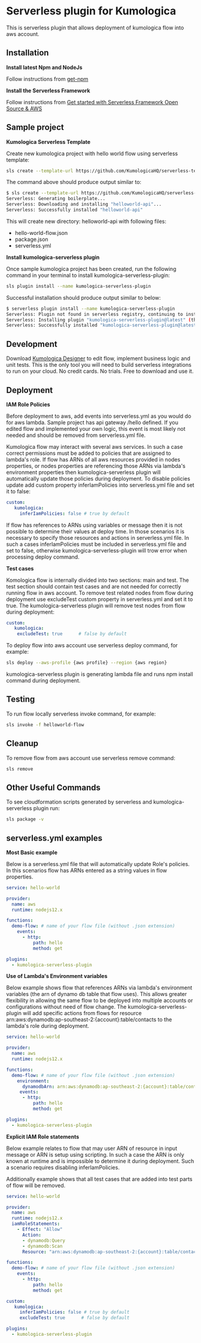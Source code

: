 # Serverless plugin for Kumologica

This is serverless plugin that allows deployment of kumologica flow into aws account.

## Installation

**Install latest Npm and NodeJs**

Follow instructions from [get-npm](https://www.npmjs.com/get-npm)

**Install the Serverless Framework**

Follow instructions from [Get started with Serverless Framework Open Source & AWS](https://serverless.com/framework/docs/getting-started/)
 
## Sample project

**Kumologica Serverless Template**

Create new kumologica project with hello world flow using serverless template:

``` bash
sls create --template-url https://github.com/KumologicaHQ/serverless-templates/tree/master/helloworld-api --path helloworld-api
```

The command above should produce output similar to:

``` bash
$ sls create --template-url https://github.com/KumologicaHQ/serverless-templates/tree/master/helloworld-api --path helloworld-test
Serverless: Generating boilerplate...
Serverless: Downloading and installing "helloworld-api"...
Serverless: Successfully installed "helloworld-api" 
```

This will create new directory: helloworld-api with following files:
- hello-world-flow.json
- package.json
- serverless.yml

**Install kumologica-serverless plugin**

Once sample kumologica project has been created, run the following command in your terminal to install kumologica-serverless-plugin:

``` bash
sls plugin install --name kumologica-serverless-plugin
```

Successful installation should produce output similar to below:

``` bash
$ serverless plugin install --name kumologica-serverless-plugin
Serverless: Plugin not found in serverless registry, continuing to install
Serverless: Installing plugin "kumologica-serverless-plugin@latest" (this might take a few seconds...)
Serverless: Successfully installed "kumologica-serverless-plugin@latest"
```
## Development

Download [Kumologica Designer](https://kumologica.com/download.html) to edit flow, implement business logic and unit tests. This is the only tool you will need to build serverless integrations to run on your cloud.
No credit cards. No trials. Free to download and use it.

## Deployment

**IAM Role Policies**

Before deployment to aws, add events into serverless.yml as you would do for aws lambda. Sample project
has api gateway /hello defined. If you edited flow and implemented your own logic, this event is most likely not needed and should be removed from serverless.yml file.

Kumologica flow may interact with several aws services. In such a case correct permissions must be added to policies that are assigned to lambda's role.
If flow has ARNs of all aws resources provided in nodes properties, or nodes properties are referencing those ARNs via lambda's environment properties then kumologica-serverless plugin will automatically update those policies during deployment. To disable policies update add custom property inferIamPolicies into serverless.yml file and set it to false:

``` yaml
custom:
   kumologica:
     inferIamPolicies: false # true by default
```

If flow has references to ARNs using variables or message then it is not possible to determine their values at deploy time. In those scenarios it is necessary to specify those resources and actions in serverless.yml file. In such a cases inferIamPolicies must be included in serverless.yml file and set to false, otherwise kumologica-serverless-plugin will trow error when processing deploy command.

**Test cases**

Komologica flow is internally divided into two sections: main and test. The test section should contain test cases and are not needed for correctly running flow in aws account.
To remove test related nodes from flow during deployment use excludeTest custom property in serverless.yml and set it to true. The kumologica-serverless plugin will remove test nodes from flow during deployment:

``` yaml
custom:
   kumologica:
    excludeTest: true      # false by default
```

To deploy flow into aws account use serverless deploy command, for example:

``` bash
sls deploy --aws-profile {aws profile} --region {aws region}
```

kumologica-serverless plugin is generating lambda file and runs npm install command during deployment.

## Testing 

To run flow locally serverless invoke command, for example:

``` bash
sls invoke -f helloworld-flow
```

## Cleanup

To remove flow from aws account use serverless remove command:

``` bash
sls remove
```

## Other Useful Commands

To see cloudformation scripts generated by serverless and kumologica-serverless plugin run:

``` bash
sls package -v
```
## serverless.yml examples

**Most Basic example**

Below is a serverless.yml file that will automatically update Role's policies.
In this scenarios flow has ARNs entered as a string values in flow properties.

``` yaml
service: hello-world

provider:
  name: aws
  runtime: nodejs12.x

functions:
  demo-flow: # name of your flow file (without .json extension)
    events:
      - http:
          path: hello
          method: get

plugins:
  - kumologica-serverless-plugin
```

**Use of Lambda's Environment variables**

Below example shows flow that references ARNs via lambda's environment variables (the arn of dynamo db table that flow uses). This allows greater flexibility in allowing the same flow to be deployed into multiple accounts or configurations without need of flow change.
The kumologica-serverless-plugin will add specific actions from flows for resource arn:aws:dynamodb:ap-southeast-2:{account}:table/contacts to the lambda's role during deployment.

``` yaml
service: hello-world

provider:
  name: aws
  runtime: nodejs12.x

functions:
  demo-flow: # name of your flow file (without .json extension)
    environment:
      dynamodbArn: arn:aws:dynamodb:ap-southeast-2:{account}:table/contacts
     events:
      - http:
          path: hello
          method: get

plugins:
  - kumologica-serverless-plugin
```

**Explicit IAM Role statements**

Below example relates to flow that may user ARN of resource in input message or ARN is setup using scripting. In such a case the ARN is only known at runtime and is impossible to determine it during deployment. Such a scenario requires disabling inferIamPolicies.

Additionally example shows that all test cases that are added into test parts of flow will be removed.

``` yaml
service: hello-world

provider:
  name: aws
  runtime: nodejs12.x
  iamRoleStatements:
    - Effect: "Allow"
      Action:
      - dynamodb:Query
      - dynamodb:Scan
      Resource: "arn:aws:dynamodb:ap-southeast-2:{account}:table/contacts"

functions:
  demo-flow: # name of your flow file (without .json extension)
    events:
      - http:
          path: hello
          method: get

custom:
   kumologica:
     inferIamPolicies: false # true by default
     excludeTest: true      # false by default

plugins:
  - kumologica-serverless-plugin
```